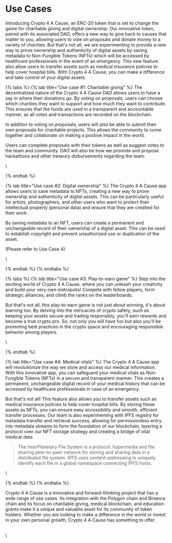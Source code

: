# Use Cases

Introducing Crypto 4 A Cause, an ERC-20 token that is set to change the game for charitable giving and digital ownership. Our innovative token, paired with its associated DAO, offers a new way to give back to causes that matter to you, allowing users to vote on proposals and donate money to a variety of charities. But that's not all, we are experimenting to provide a new way to prove ownership and authenticity of digital assets by saving metadata to Non-Fungible Tokens (NFTs) which will be accessed by healthcare professionals in the event of an emergency. This new feature also allow users to transfer assets such as medical insurance policies to help cover hospital bills. With Crypto 4 A Cause, you can make a difference and take control of your digital assets.

{% tabs %}
{% tab title="Use case #1: Charitable giving" %}
The decentralized nature of the Crypto 4 A Cause DAO allows users to have a say in where their donations go. By voting on proposals, users can choose which charities they want to support and how much they want to contribute. This ensures that the funds are used in a transparent and accountable manner, as all votes and transactions are recorded on the blockchain.

In addition to voting on proposals, users will also be able to submit their own proposals for charitable projects. This allows the community to come together and collaborate on making a positive impact in the world.

Users can complete proposals with their tokens as well as suggest votes to the team and community. DAO will also be how we promote and propose hackathons and other treasury disbursements regarding the team.&#x20;

\

{% endtab %}

{% tab title="Use case #2: Digital ownership" %}
The Crypto 4 A Cause app allows users to save metadata to NFTs, creating a new way to prove ownership and authenticity of digital assets. This can be particularly useful for artists, photographers, and other users who want to protect their intellectual property (personal data) and ensure that they are credited for their work.

By saving metadata to an NFT, users can create a permanent and unchangeable record of their ownership of a digital asset. This can be used to establish copyright and prevent unauthorized use or duplication of the asset.&#x20;

(Please refer to Use Case 4)

\

{% endtab %}
{% endtabs %}



{% tabs %}
{% tab title="Use case #3: Play-to-earn game" %}
Step into the exciting world of Crypto 4 A Cause, where you can unleash your creativity and build your very own metropolis! Compete with fellow players, form strategic alliances, and climb the ranks on the leaderboards.

But that's not all, this play-to-earn game is not just about winning, it's about learning too. By delving into the intricacies of crypto safety, such as keeping your assets secure and trading responsibly, you'll earn rewards and become a true crypto pro. So, not only you will have fun but also you'll be promoting best practices in the crypto space and encouraging responsible behavior among players.

\

{% endtab %}

{% tab title="Use case #4: Medical vitals" %}
The Crypto 4 A Cause app will revolutionize the way we store and access our medical information. With this innovative app, you can safeguard your medical vitals as Non-Fungible Tokens (NFTs) in a secure and transparent manner. This creates a permanent, unchangeable digital record of your medical history that can be accessed by healthcare professionals in case of an emergency.

But that's not all! This feature also allows you to transfer assets such as medical insurance policies to help cover hospital bills. By storing these assets as NFTs, you can ensure easy accessibility and smooth, efficient transfer processes. Our team is also experimenting with IPFS registry for metadata transfer and retrieval success, allowing for permissionless entry into metadata streams to form the foundation of our blockchain, layering a protocol over our NFT storage strategy and creating a bridge of vital medical data.

> The InterPlanetary File System is a protocol, hypermedia and file sharing peer-to-peer network for storing and sharing data in a distributed file system. IPFS uses content-addressing to uniquely identify each file in a global namespace connecting IPFS hosts.
>
>

\

{% endtab %}
{% endtabs %}

Crypto 4 A Cause is a innovative and forward-thinking project that has a wide range of use cases. Its integration with the Polygon chain and Binance chain and its focus on charitable giving, medical blockchain, and education grants make it a unique and valuable asset for its community of token holders. Whether you are looking to make a difference in the world or invest in your own personal growth, Crypto 4 A Cause has something to offer.

\
\
